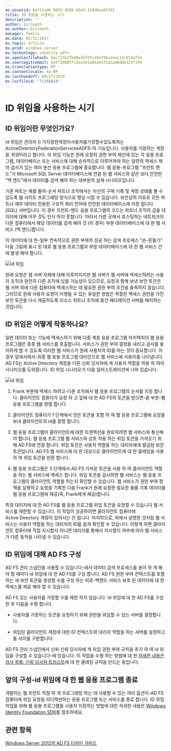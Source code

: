 ```yaml
---
ms.assetid: 6e711a96-9055-4508-b6d4-318d6aa95fd1
title: ID 위임을 사용하는 시기
description: ''
author: billmath
ms.author: billmath
manager: femila
ms.date: 05/31/2017
ms.topic: article
ms.prod: windows-server
ms.technology: identity-adfs
ms.openlocfilehash: bac72fb27b40e3d7d7cd4e796caeec12c65def5e
ms.sourcegitcommit: 6aff3d88ff22ea141a6ea6572a5ad8dd6321f199
ms.translationtype: MT
ms.contentlocale: ko-KR
ms.lasthandoff: 09/27/2019
ms.locfileid: "71358814"
---
```

# <a name="when-to-use-identity-delegation"></a>ID 위임을 사용하는 시기
  
## <a name="what-is-identity-delegation"></a>ID 위임이란 무엇인가요?  
Id 위임은 관리자 \(\) 가지정한계정이사용자를가장할수있도록하는ActiveDirectoryFederationServicesADFS\-의 기능입니다. 사용자를 가장하는 계정을 *위임*이라고 합니다. 이 위임 기능은 원래 요청의 권한 부여 체인에 있는 각 응용 프로그램, 데이터베이스 또는 서비스에 대해 순차적으로 이루어져야 하는 일련의 액세스 제어 검사가 있는 여러 분산 응용 프로그램에 중요합니다. 웹 응용\-프로그램 "프런트 엔드"가 Microsoft SQL Server 데이터베이스에 연결 된 웹 서비스와 같은 보다 안전한 "백 엔드"에서 데이터를 검색 해야 하는 대부분의 실제 시나리오입니다.  
  
기존 파트는 예를 들어\-순서 파트너 조직에서는 자신의 구매 기록 및 계정 상태를 볼 수 있도록 웹 사이트 프로그래밍 방식으로 향상 시킬 수 있습니다. 보안상의 이유로 모든 파트너 재무 데이터 전용된 구조적 쿼리 언어에 안전한 데이터베이스에 저장 됩니다 \(SQL\) 서버입니다. 이 경우 프런트\-엔드 응용 프로그램의 코드는 파트너 조직의 금융 데이터에 대해 아무 것도 인식 하지 못합니다. 따라서 다른 곳에서 호스팅하는 네트워크의 다른 컴퓨터에서 해당 데이터를 검색 해야 것 \(이 경우\) 부분 데이터베이스에 대 한 웹 서비스 \(백 엔드\)합니다.  
  
이 데이터에 대 한\-일부 연속적으로 권한 부여의 성공 하는 검색 프로세스 "손\-흔들기" 다음 그림에 표시 된 대로 웹 응용 프로그램과 부분 데이터베이스에 대 한 웹 서비스 간에 발생 해야 합니다.  
  
![id 위임](media/adfs2_identitydelegationconcept.gif)  
  
원래 요청은 웹 서버 자체에 대해 이루어지지만 웹 서버가 웹 서버에 액세스하려는 사용자 조직과 완전히 다른 조직에 있을 가능성이 있으므로, 요청과 함께 보낸 보안 토큰은 웹 서버 외에 다른 컴퓨터에 액세스하는 데 필요한 권한 부여 조건을 충족하지 않습니다. 그러므로 원래 사용자 요청이 이행될 수 있는 유일한 방법은 적절한 액세스 권한을 가진 보안 토큰을 다시 제출하도록 리소스 파트너 조직에 중간 페더레이션 서버를 배치하는 것입니다.  
  
## <a name="how-does-identity-delegation-work"></a>ID 위임은 어떻게 작동하나요?  
일반 데이터 또는 기능에 액세스하기 위해 다중 계층 응용 프로그램 아키텍처의 웹 응용 프로그램은 종종 웹 서비스를 호출합니다. 서비스가 권한 부여 결정을 내리고 감사를 용이하게 할 수 있도록 이러한 웹 서비스가 원래 사용자의 ID를 아는 것이 중요합니다. 이 경우 앞에서에서\-최종 웹 응용 프로그램 대리인으로 웹 서비스에 사용자를 나타냅니다. AD FS는 Active Directory 계정을 다른 신뢰 당사자에 게 사용자 역할을 허용 하 여이 시나리오를 도와줍니다. ID 위임 시나리오가 다음 일러스트레이션에 나와 있습니다.  
  
![id 위임](media/adfs2_identitydelegationsteps.gif)  
  
1.  Frank 부분에 액세스 하려고\-다른 조직에서 웹 응용 프로그램의 순서를 지정 합니다. 클라이언트 컴퓨터가 요청 하 고 앞에 대 한 AD FS의 토큰을 받으면\-끝 부분\-웹 응용 프로그램을 정렬 합니다.  
  
2.  클라이언트 컴퓨터가 1 단계에서 얻은 토큰을 포함 하 여 웹 응용 프로그램에 요청을 보내 클라이언트의 id를 증명 합니다.  
  
3.  웹 응용 프로그램이 클라이언트에 대한 트랜잭션을 완료하려면 웹 서비스와 통신해야 합니다. 웹 응용 프로그램 웹 서비스와 상호 작용 하는 위임 토큰을 가져오기 위해 AD FS에 연결 합니다. 위임 토큰은 사용자 역할을 하는 대리자에게 발급된 보안 토큰입니다. AD FS 웹 서비스에 대 한 대상으로 클라이언트에 대 한 클레임을 사용 하 여 위임 토큰을 반환 합니다.  
  
4.  웹 응용 프로그램은 3 단계에서 AD FS 가져온 토큰을 사용 하 여 클라이언트 역할을 하는 웹 서비스에 액세스 합니다. 위임 토큰을 검사하면 웹 서비스는 웹 응용 프로그램이 클라이언트 역할을 하는지 확인할 수 있습니다. 웹 서비스가 권한 부여 정책을 실행하고 요청을 기록한 다음 Frank가 원래 요청한 필요한 물품 기록 데이터를 웹 응용 프로그램에 제공(즉, Frank에게 제공)합니다.  
  
특정 대리자에 대 한 AD FS를 웹 응용 프로그램 위임 토큰을 요청할 수 있습니다 웹 서비스를 제한할 수 있습니다. 이 작업이 성공하려면 클라이언트 컴퓨터에 Active Directory 계정이 있어서는 안 됩니다. 마지막으로, 위에서 설명한 것처럼 웹 서비스는 사용자 역할을 하는 대리자의 ID를 쉽게 확인할 수 있습니다. 이렇게 하면 클라이언트 컴퓨터에 직접 지시할지 아니면 대리자를 통해서 지시할지 여부에 따라 웹 서비스가 다른 동작을 나타낼 수 있습니다.  
  
## <a name="configuring-ad-fs-for-identity-delegation"></a>ID 위임에 대해 AD FS 구성  
AD FS 관리 스냅인을 사용할 수 있습니다\-에서 데이터 검색 프로세스를 용이 하 게 해야 할 때마다 id 위임에 대 한 AD FS를 구성 합니다. AD FS 권한 부여 컨텍스트를 포함 하는 새 보안 토큰을 생성할 수를 구성 하는 뒤로\-백엔드 서비스 보호 된 데이터에 대 한 액세스를 제공 해야 할 수 있습니다.  
  
AD FS 있는 사용자를 가장할 수를 제한 하지 않습니다. Id 위임에 대 한 AD FS를 구성한 후 다음을 수행 합니다.  
  
-   사용자를 가장하는 토큰을 요청하기 위해 권한을 위임할 수 있는 서버를 결정합니다.  
  
-   위임된 클라이언트 계정에 대한 ID 컨텍스트와 대리자 역할을 하는 서버를 설정하고 둘 사이를 구분합니다.  
  
AD FS 관리 스냅인에서 신뢰 신뢰 당사자에 게 위임 권한 부여 규칙을 추가 하 여 id 위임을 구성할 수 있습니다\-에 있습니다. 이 작업을 수행 하는 방법에 대 한 [자세한 내용은 검사 목록: 신뢰 당사자 트러스트](../../ad-fs/deployment/Checklist--Creating-Claim-Rules-for-a-Relying-Party-Trust.md)에 대 한 클레임 규칙을 만드는 중입니다.  
  
## <a name="configuring-the-front-end-web-application-for-identity-delegation"></a>앞의 구성\-id 위임에 대 한 웹 응용 프로그램 종료  
개발자는 웹 프런트 적절 하 게 프로그래밍 하는 데 사용할 수 있는 여러 옵션이\-AD FS 컴퓨터에 위임 요청을 리디렉션하는 응용 프로그램 또는 서비스를 종료 합니다. ID 위임 작업을 위해 웹 응용 프로그램을 사용자 지정하는 방법에 대한 자세한 내용은 [Windows Identity Foundation SDK](https://go.microsoft.com/fwlink/?LinkId=122266)를 참조하세요.  
  
## <a name="see-also"></a>관련 항목
[Windows Server 2012의 AD FS 디자인 가이드](AD-FS-Design-Guide-in-Windows-Server-2012.md)
